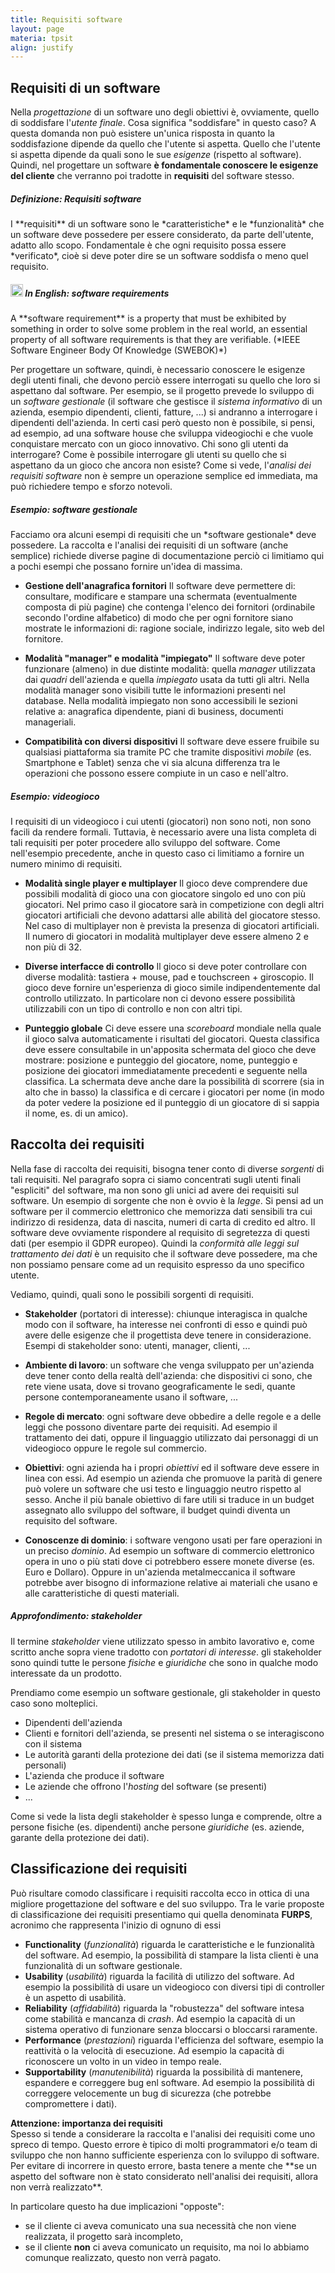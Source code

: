 ```yaml
---
title: Requisiti software
layout: page
materia: tpsit
align: justify
---
```


## Requisiti di un software

Nella *progettazione* di un software uno degli obiettivi è, ovviamente, quello di
soddisfare l'*utente finale*. Cosa significa "soddisfare" in questo caso? A questa
domanda non può esistere un'unica risposta in quanto la soddisfazione dipende da
quello che l'utente si aspetta. Quello che l'utente si aspetta dipende da quali
sono le sue *esigenze* (rispetto al software). Quindi, nel progettare
un software **è fondamentale conoscere le esigenze del cliente** che verranno poi
tradotte in **requisiti** del software stesso.

<div class="alert alert-primary" markdown="1">
<h5 class="no_toc"><i class="bi bi-journal-text"></i> Definizione: Requisiti software</h5>
I **requisiti** di un software sono le *caratteristiche* e le *funzionalità* che un
software deve possedere per essere considerato, da parte dell'utente, adatto allo scopo.
Fondamentale è che ogni requisito possa essere *verificato*, cioè si deve poter dire
se un software soddisfa o meno quel requisito.
</div>

<div class="alert alert-primary" markdown="1">
<h5 class="no_toc"><img src="https://upload.wikimedia.org/wikipedia/commons/a/ae/Flag_of_the_United_Kingdom.svg" height="20em">
In English: software requirements</h5>
A **software requirement** is a property that must be exhibited by something in order to solve some problem in the real world,
an essential property of all software requirements is that they are verifiable. (*IEEE Software Engineer Body Of Knowledge
(SWEBOK)*)
</div>

Per progettare un software, quindi, è necessario conoscere le esigenze degli utenti
finali, che devono perciò essere interrogati su quello che loro si aspettano dal
software. Per esempio, se il progetto prevede lo sviluppo di un *software gestionale*
(il software che gestisce il *sistema informativo* di un azienda, esempio dipendenti,
clienti, fatture, ...) si andranno a interrogare i dipendenti dell'azienda.
In certi casi però questo non è possibile, si pensi, ad esempio, ad una
software house che sviluppa videogiochi e che vuole conquistare mercato con un gioco
innovativo. Chi sono gli utenti da interrogare? Come è possibile interrogare gli
utenti su quello che si aspettano da un gioco che ancora non esiste? Come si vede,
l'*analisi dei requisiti software* non è sempre un operazione semplice ed immediata,
ma può richiedere tempo e sforzo notevoli.


<div class="alert alert-primary" markdown="1">
<h5 class="no_toc"><i class="bi bi-journal-code"></i> Esempio: software gestionale</h5>
Facciamo ora alcuni esempi di requisiti che un *software gestionale* deve possedere.
La raccolta e l'analisi dei requisiti di un software (anche semplice) richiede diverse
pagine di documentazione perciò ci limitiamo qui a pochi esempi che possano fornire
un'idea di massima. 

* **Gestione dell'anagrafica fornitori** Il software deve permettere di: consultare,
modificare e stampare una schermata (eventualmente composta di più pagine) che
contenga l'elenco dei fornitori (ordinabile secondo l'ordine alfabetico) di modo
che per ogni fornitore siano mostrate le informazioni di: ragione sociale, indirizzo
legale, sito web del fornitore.

* **Modalità "manager" e modalità "impiegato"** Il software deve poter funzionare
(almeno) in due distinte modalità: quella *manager* utilizzata dai *quadri*
dell'azienda e quella *impiegato* usata da tutti gli altri. Nella modalità manager
sono visibili tutte le informazioni presenti nel database. Nella modalità impiegato
non sono accessibili le sezioni relative a: anagrafica dipendente, piani di business,
documenti manageriali.

* **Compatibilità con diversi dispositivi** Il software deve essere fruibile su
qualsiasi piattaforma sia tramite PC che tramite dispositivi *mobile* (es. Smartphone
e Tablet) senza che vi sia alcuna differenza tra le operazioni che possono essere
compiute in un caso e nell'altro.
</div>

<div class="alert alert-primary" markdown="1">
<h5 class="no_toc"><i class="bi bi-journal-code"></i> Esempio: videogioco</h5>
I requisiti di un videogioco i cui utenti (giocatori) non sono noti, non sono
facili da rendere formali. Tuttavia, è necessario avere una lista completa di
tali requisiti per poter procedere allo sviluppo del software. Come nell'esempio
precedente, anche in questo caso ci limitiamo a fornire un numero minimo di
requisiti.

* **Modalità single player e multiplayer** Il gioco deve comprendere due possibili
modalità di gioco una con giocatore singolo ed uno con più giocatori. Nel primo
caso il giocatore sarà in competizione con degli altri giocatori artificiali che
devono adattarsi alle abilità del giocatore stesso. Nel caso di multiplayer non
è prevista la presenza di giocatori artificiali. Il numero di giocatori in
modalità multiplayer deve essere almeno 2 e non più di 32.

* **Diverse interfacce di controllo** Il gioco si deve poter controllare con diverse
modalità: tastiera + mouse, pad e touchscreen + giroscopio. Il gioco deve fornire
un'esperienza di gioco simile indipendentemente dal controllo utilizzato. In particolare
non ci devono essere possibilità utilizzabili con un tipo di controllo e non con
altri tipi.

* **Punteggio globale** Ci deve essere una *scoreboard* mondiale nella quale
il gioco salva automaticamente i risultati del giocatori. Questa classifica
deve essere consultabile in un'apposita schermata del gioco che deve mostrare:
posizione e punteggio del giocatore, nome, punteggio e posizione dei giocatori
immediatamente precedenti e seguente nella classifica. La schermata deve anche
dare la possibilità di scorrere (sia in alto che in basso) la classifica e di
cercare i giocatori per nome (in modo da poter vedere la posizione ed il
punteggio di un giocatore di si sappia il nome, es. di un amico).
</div>

## Raccolta dei requisiti

Nella fase di raccolta dei requisiti, bisogna tener conto di diverse *sorgenti* di
tali requisiti. Nel paragrafo sopra ci siamo concentrati sugli utenti finali
"espliciti" del software, ma non sono gli unici ad avere dei requisiti sul software.
Un esempio di sorgente che non è ovvio è la *legge*. Si pensi ad un software per
il commercio elettronico che memorizza dati sensibili tra cui indirizzo di residenza,
data di nascita, numeri di carta di credito ed altro. Il software deve ovviamente
rispondere al requisito di segretezza di questi dati (per esempio il GDPR europeo).
Quindi la *conformità alle leggi sul trattamento dei dati* è un requisito che il
software deve possedere, ma che non possiamo pensare come ad un requisito espresso
da uno specifico utente. 

Vediamo, quindi, quali sono le possibili sorgenti di requisiti.
* **Stakeholder** (portatori di interesse): chiunque interagisca in qualche modo con
il software, ha interesse nei confronti di esso e quindi può avere delle esigenze
che il progettista deve tenere in considerazione. Esempi di stakeholder sono: utenti,
manager, clienti, ...

* **Ambiente di lavoro**: un software che venga sviluppato per un'azienda deve
tener conto della realtà dell'azienda: che dispositivi ci sono, che rete viene
usata, dove si trovano geograficamente le sedi, quante persone contemporaneamente
usano il software, ...

* **Regole di mercato**: ogni software deve obbedire a delle regole e a delle
leggi che possono diventare parte dei requisiti. Ad esempio il trattamento dei
dati, oppure il linguaggio utilizzato dai personaggi di un videogioco oppure le
regole sul commercio.

* **Obiettivi**: ogni azienda ha i propri *obiettivi* ed il software deve
essere in linea con essi. Ad esempio un azienda che promuove la parità di genere
può volere un software che usi testo e linguaggio neutro rispetto al sesso.
Anche il più banale obiettivo di fare utili si traduce in un budget assegnato
allo sviluppo del software, il budget quindi diventa un requisito del software.

* **Conoscenze di dominio**: i software vengono usati per fare operazioni in
un preciso *dominio*. Ad esempio un software di commercio elettronico opera
in uno o più stati dove ci potrebbero essere monete diverse (es. Euro e Dollaro).
Oppure in un'azienda metalmeccanica il software potrebbe aver bisogno di
informazione relative ai materiali che usano e alle caratteristiche di questi
materiali.

<div class="alert alert-success" markdown="1">
<h5 class="no_toc"><i class="bi bi-eye"></i> Approfondimento: stakeholder</h5>

Il termine *stakeholder* viene utilizzato spesso in ambito lavorativo e, come scritto
anche sopra viene tradotto con *portatori di interesse*. gli stakeholder sono quindi
tutte le persone *fisiche* e *giuridiche* che sono in qualche modo interessate da un
prodotto. 

Prendiamo come esempio un software gestionale, gli stakeholder in questo caso sono
molteplici.
* Dipendenti dell'azienda 
* Clienti e fornitori dell'azienda, se presenti nel sistema o se interagiscono con il sistema
* Le autorità garanti della protezione dei dati (se il sistema memorizza dati personali)
* L'azienda che produce il software
* Le aziende che offrono l'*hosting* del software (se presenti)
* ...

Come si vede la lista degli stakeholder è spesso lunga e comprende, oltre a persone fisiche
(es. dipendenti) anche persone *giuridiche* (es. aziende, garante della protezione dei dati).
</div>

## Classificazione dei requisiti

Può risultare comodo classificare i requisiti raccolta ecco in ottica di una
migliore progettazione del software e del suo sviluppo. Tra le varie proposte
di classificazione dei requisiti presentiamo qui quella denominata **FURPS**,
acronimo che rappresenta l'inizio di ognuno di essi
* **Functionality** (*funzionalità*) riguarda le caratteristiche e le funzionalità
del software. Ad esempio, la possibilità di stampare la lista clienti è una
funzionalità di un software gestionale.
* **Usability** (*usabilità*) riguarda la facilità di utilizzo del software.
Ad esempio la possibilità di usare un videogioco con diversi tipi di controller
è un aspetto di usabilità.
* **Reliability** (*affidabilità*) riguarda la "robustezza" del software intesa
come stabilità e mancanza di *crash*. Ad esempio la capacità di un sistema
operativo di funzionare senza bloccarsi o bloccarsi raramente.
* **Performance** (*prestazioni*) riguarda l'efficienza del software, esempio
la reattività o la velocità di esecuzione. Ad esempio la capacità di riconoscere
un volto in un video in tempo reale.
* **Supportability** (*manutenibilità*) riguarda la possibilità di mantenere,
espandere e correggere bug enl software. Ad esempio la possibilità di correggere
velocemente un bug di sicurezza (che potrebbe compromettere i dati).

<div class="alert alert-danger" markdown="1">
<strong><i class="bi bi-exclamation-triangle"></i> Attenzione: importanza dei requisiti</strong><br />
Spesso si tende a considerare la raccolta e l'analisi dei requisiti come uno spreco di
tempo. Questo errore è tipico di molti programmatori e/o team di sviluppo che non hanno
sufficiente esperienza con lo sviluppo di software. Per evitare di incorrere in questo
errore, basta tenere a mente che **se un aspetto del software non è stato considerato
nell'analisi dei requisiti, allora non verrà realizzato**.

In particolare questo ha due implicazioni "opposte":
* se il cliente ci aveva comunicato una sua necessità che non viene realizzata, il progetto
sarà incompleto,
* se il cliente **non** ci aveva comunicato un requisito, ma noi lo abbiamo comunque
realizzato, questo non verrà pagato.
</div>

